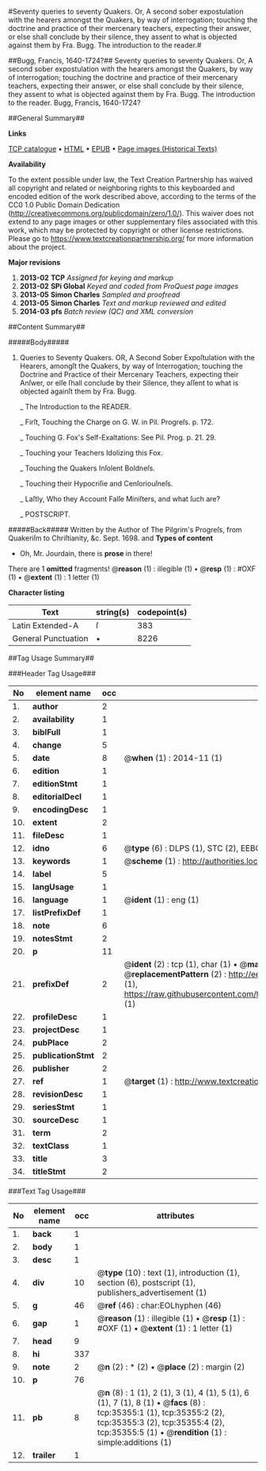 #Seventy queries to seventy Quakers. Or, A second sober expostulation with the hearers amongst the Quakers, by way of interrogation; touching the doctrine and practice of their mercenary teachers, expecting their answer, or else shall conclude by their silence, they assent to what is objected against them by Fra. Bugg.  The introduction to the reader.#

##Bugg, Francis, 1640-1724?##
Seventy queries to seventy Quakers. Or, A second sober expostulation with the hearers amongst the Quakers, by way of interrogation; touching the doctrine and practice of their mercenary teachers, expecting their answer, or else shall conclude by their silence, they assent to what is objected against them by Fra. Bugg.  The introduction to the reader.
Bugg, Francis, 1640-1724?

##General Summary##

**Links**

[TCP catalogue](http://www.ota.ox.ac.uk/tcp/)  • 
[HTML](http://tei.it.ox.ac.uk/tcp/Texts-HTML/free/A30/A30044.html)  • 
[EPUB](http://tei.it.ox.ac.uk/tcp/Texts-EPUB/free/A30/A30044.epub) • 
[Page images (Historical Texts)](https://historicaltexts.jisc.ac.uk/eebo-99830893e)

**Availability**

To the extent possible under law, the Text Creation Partnership has waived all copyright and related or neighboring rights to this keyboarded and encoded edition of the work described above, according to the terms of the CC0 1.0 Public Domain Dedication (http://creativecommons.org/publicdomain/zero/1.0/). This waiver does not extend to any page images or other supplementary files associated with this work, which may be protected by copyright or other license restrictions. Please go to https://www.textcreationpartnership.org/ for more information about the project.

**Major revisions**

1. __2013-02__ __TCP__ *Assigned for keying and markup*
1. __2013-02__ __SPi Global__ *Keyed and coded from ProQuest page images*
1. __2013-05__ __Simon Charles__ *Sampled and proofread*
1. __2013-05__ __Simon Charles__ *Text and markup reviewed and edited*
1. __2014-03__ __pfs__ *Batch review (QC) and XML conversion*

##Content Summary##

#####Body#####

1. Queries to Seventy Quakers. OR, A Second Sober Expoſtulation with the Hearers, amongſt the Quakers, by way of Interrogation; touching the Doctrine and Practice of their Mercenary Teachers, expecting their Anſwer, or elſe ſhall conclude by their Silence, they aſſent to what is objected againſt them by Fra. Bugg.

    _ The Introduction to the READER.

    _ Firſt, Touching the Charge on G. W. in Pil. Progreſs. p. 172.

    _ Touching G. Fox's Self-Exaltations: See Pil. Prog. p. 21. 29.

    _ Touching your Teachers Idolizing this Fox.

    _ Touching the Quakers Inſolent Boldneſs.

    _ Touching their Hypocriſie and Cenſoriouſneſs.

    _ Laſtly, Who they Account Falſe Miniſters, and what ſuch are?

    _ POSTSCRIPT.

#####Back#####
Written by the Author of The Pilgrim's Progreſs, from Quakeriſm to Chriſtianity, &c. Sept. 1698. and
**Types of content**

  * Oh, Mr. Jourdain, there is **prose** in there!

There are 1 **omitted** fragments! 
 @__reason__ (1) : illegible (1)  •  @__resp__ (1) : #OXF (1)  •  @__extent__ (1) : 1 letter (1)

**Character listing**


|Text|string(s)|codepoint(s)|
|---|---|---|
|Latin Extended-A|ſ|383|
|General Punctuation|•|8226|

##Tag Usage Summary##

###Header Tag Usage###

|No|element name|occ|attributes|
|---|---|---|---|
|1.|__author__|2||
|2.|__availability__|1||
|3.|__biblFull__|1||
|4.|__change__|5||
|5.|__date__|8| @__when__ (1) : 2014-11 (1)|
|6.|__edition__|1||
|7.|__editionStmt__|1||
|8.|__editorialDecl__|1||
|9.|__encodingDesc__|1||
|10.|__extent__|2||
|11.|__fileDesc__|1||
|12.|__idno__|6| @__type__ (6) : DLPS (1), STC (2), EEBO-CITATION (1), PROQUEST (1), VID (1)|
|13.|__keywords__|1| @__scheme__ (1) : http://authorities.loc.gov/ (1)|
|14.|__label__|5||
|15.|__langUsage__|1||
|16.|__language__|1| @__ident__ (1) : eng (1)|
|17.|__listPrefixDef__|1||
|18.|__note__|6||
|19.|__notesStmt__|2||
|20.|__p__|11||
|21.|__prefixDef__|2| @__ident__ (2) : tcp (1), char (1)  •  @__matchPattern__ (2) : ([0-9\-]+):([0-9IVX]+) (1), (.+) (1)  •  @__replacementPattern__ (2) : http://eebo.chadwyck.com/downloadtiff?vid=$1&page=$2 (1), https://raw.githubusercontent.com/textcreationpartnership/Texts/master/tcpchars.xml#$1 (1)|
|22.|__profileDesc__|1||
|23.|__projectDesc__|1||
|24.|__pubPlace__|2||
|25.|__publicationStmt__|2||
|26.|__publisher__|2||
|27.|__ref__|1| @__target__ (1) : http://www.textcreationpartnership.org/docs/. (1)|
|28.|__revisionDesc__|1||
|29.|__seriesStmt__|1||
|30.|__sourceDesc__|1||
|31.|__term__|2||
|32.|__textClass__|1||
|33.|__title__|3||
|34.|__titleStmt__|2||


###Text Tag Usage###

|No|element name|occ|attributes|
|---|---|---|---|
|1.|__back__|1||
|2.|__body__|1||
|3.|__desc__|1||
|4.|__div__|10| @__type__ (10) : text (1), introduction (1), section (6), postscript (1), publishers_advertisement (1)|
|5.|__g__|46| @__ref__ (46) : char:EOLhyphen (46)|
|6.|__gap__|1| @__reason__ (1) : illegible (1)  •  @__resp__ (1) : #OXF (1)  •  @__extent__ (1) : 1 letter (1)|
|7.|__head__|9||
|8.|__hi__|337||
|9.|__note__|2| @__n__ (2) : * (2)  •  @__place__ (2) : margin (2)|
|10.|__p__|76||
|11.|__pb__|8| @__n__ (8) : 1 (1), 2 (1), 3 (1), 4 (1), 5 (1), 6 (1), 7 (1), 8 (1)  •  @__facs__ (8) : tcp:35355:1 (1), tcp:35355:2 (2), tcp:35355:3 (2), tcp:35355:4 (2), tcp:35355:5 (1)  •  @__rendition__ (1) : simple:additions (1)|
|12.|__trailer__|1||
